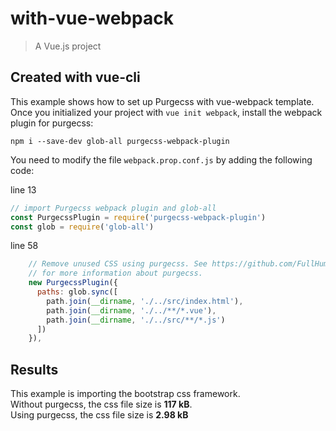 # with-vue-webpack

> A Vue.js project

## Created with vue-cli

This example shows how to set up Purgecss with vue-webpack template.\
Once you initialized your project with `vue init webpack`, install the webpack plugin
for purgecss:

```
npm i --save-dev glob-all purgecss-webpack-plugin
```

You need to modify the file `webpack.prop.conf.js` by adding the following code:

line 13

```js
// import Purgecss webpack plugin and glob-all
const PurgecssPlugin = require('purgecss-webpack-plugin')
const glob = require('glob-all')
```

line 58

```js
    // Remove unused CSS using purgecss. See https://github.com/FullHuman/purgecss
    // for more information about purgecss.
    new PurgecssPlugin({
      paths: glob.sync([
        path.join(__dirname, './../src/index.html'),
        path.join(__dirname, './../**/*.vue'),
        path.join(__dirname, './../src/**/*.js')
      ])
    }),
```

## Results

This example is importing the bootstrap css framework.\
Without purgecss, the css file size is **117 kB**.\
Using purgecss, the css file size is **2.98 kB**

